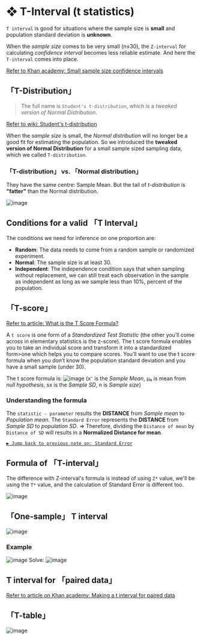#  ❖ T-Interval (t statistics)

`T interval` is good for situations where the sample size is **small** and population standard deviation is **unknown**.

When the _sample size_ comes to be very small (n≤30), the `Z-interval` for calculating _confidence interval_ becomes less reliable estimate. And here the `T-interval` comes into place.


[Refer to Khan academy: Small sample size confidence intervals](https://www.khanacademy.org/math/statistics-probability/confidence-intervals-one-sample/modal/v/small-sample-size-confidence-intervals)

## 「T-Distribution」
> The full name is `Student's t-distribution`, which is a _tweaked version of Normal Distribution_.

[Refer to wiki: Student's t-distribution](https://www.wikiwand.com/en/Student%27s_t-distribution)

When the _sample size_ is small, the _Normal distribution_ will no longer be a good fit for estimating the population.
So we introduced the **tweaked version of Normal Distribution** for a small sample sized sampling data, which we called `T-distribution`.

### 「T-distribution」 vs. 「Normal distribution」

They have the same centre: Sample Mean.
But the tail of _t-distribution_ is **"fatter"** than the Normal distribution.

![image](https://user-images.githubusercontent.com/14041622/45145332-f840d300-b1f2-11e8-8e71-c4f628a70103.png)


## Conditions for a valid 「T Interval」

The conditions we need for inference on one proportion are:
- **Random**:
The data needs to come from a random sample or randomized experiment.
- **Normal**:
The sample size is at least 30.
- **Independent**:
The independence condition says that when sampling without replacement, we can still treat each observation in the sample as independent as long as we sample less than 10%, percent of the population. 


## 「T-score」

[Refer to article: What is the T Score Formula?](http://www.statisticshowto.com/probability-and-statistics/t-distribution/t-score-formula/)

A `t score` is one form of a _Standardized Test Statistic_ (the other you’ll come across in elementary statistics is the z-score). 
The t score formula enables you to take an individual score and transform it into a standardized form>one which helps you to compare scores.
You’ll want to use the t score formula when you don’t know the population standard deviation and you have a small sample (under 30).

The t score formula is:
![image](https://user-images.githubusercontent.com/14041622/45405237-a1c11200-b694-11e8-9b9a-0aa997626201.png)
(x⁻ is the _Sample Mean_, μ₀ is mean from _null hypothesis_, sx is the _Sample SD_, n is _Sample size_)

### Understanding the formula

The `statistic - parameter` results the **DISTANCE** from _Sample mean_ to _Population mean_.
The `Standard Error` represents the **DISTANCE** from _Sample SD_ to _population SD_.
=> Therefore, dividing the `Distance of mean` by `Distance of SD` will results in a **Normalized Distance for mean**.

[`▶︎ Jump back to previous note on: Standard Error`](https://github.com/solomonxie/solomonxie.github.io/issues/50#issuecomment-417840715)

## Formula of 「T-interval」

The difference with Z-interval's formula is instead of using `Z*` value, we'll be using the `T*` value,
and the calculation of Standard Error is different too.

![image](https://user-images.githubusercontent.com/14041622/45803167-74571280-bceb-11e8-8431-5d7b8c26bd05.png)



## 「One-sample」 T interval

![image](https://user-images.githubusercontent.com/14041622/45143356-a3e72480-b1ed-11e8-8c3a-65fdc286b266.png)

### Example
![image](https://user-images.githubusercontent.com/14041622/45148249-730cec80-b1f9-11e8-90d6-4f8d3e05b126.png)
Solve:
![image](https://user-images.githubusercontent.com/14041622/45148343-a0f23100-b1f9-11e8-926f-4a845d02ab83.png)



## T interval for 「paired data」

[Refer to article on Khan academy: Making a t interval for paired data](https://www.khanacademy.org/math/statistics-probability/confidence-intervals-one-sample/modal/a/one-sample-t-interval-paired-data)


## 「T-table」

![image](https://user-images.githubusercontent.com/14041622/45141390-51573980-b1e8-11e8-9c62-09c613cccf7e.png)
